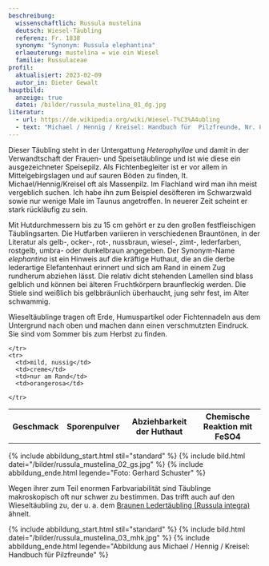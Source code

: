 ```yaml
---
beschreibung:
  wissenschaftlich: Russula mustelina
  deutsch: Wiesel-Täubling
  referenz: Fr. 1838
  synonym: "Synonym: Russula elephantina"
  erlaeuterung: mustelina = wie ein Wiesel
  familie: Russulaceae
profil:
  aktualisiert: 2023-02-09
  autor_in: Dieter Gewalt
hauptbild:
  anzeige: true
  datei: /bilder/russula_mustelina_01_dg.jpg
literatur:
  - url: https://de.wikipedia.org/wiki/Wiesel-T%C3%A4ubling
  - text: "Michael / Hennig / Kreisel: Handbuch für  Pilzfreunde, Nr. 83 S. 256"
---
```

Dieser Täubling steht in der Untergattung *Heterophyllae* und damit in der Verwandtschaft der Frauen- und Speisetäublinge und ist wie diese ein ausgezeichneter Speisepilz. Als Fichtenbegleiter ist er vor allem in Mittelgebirgslagen und auf sauren Böden zu finden, lt. Michael/Hennig/Kreisel oft als Massenpilz. Im Flachland wird man ihn meist vergeblich suchen. Ich habe ihn zum Beispiel desöfteren im Schwarzwald sowie nur wenige Male im Taunus angetroffen. In neuerer Zeit scheint er stark rückläufig zu sein.

Mit Hutdurchmessern bis zu 15 cm gehört er zu den großen festfleischigen Täublingsarten. Die Hutfarben variieren in verschiedenen Brauntönen, in der Literatur als gelb-, ocker-, rot-, nussbraun, wiesel-, zimt-, lederfarben, rostgelb, umbra- oder dunkelbraun angegeben. Der Synonym-Name *elephantina* ist ein Hinweis auf die kräftige Huthaut, die an die derbe lederartige Elefantenhaut erinnert und sich am Rand in einem Zug rundherum abziehen lässt. Die relativ dicht stehenden Lamellen sind blass gelblich und können bei älteren Fruchtkörpern braunfleckig werden. Die Stiele sind weißlich bis gelbbräunlich überhaucht, jung sehr fest, im Alter schwammig.

Wieseltäublinge tragen oft Erde, Humuspartikel oder Fichtennadeln aus dem Untergrund nach oben und machen dann einen verschmutzten Eindruck. Sie sind vom Sommer bis zum Herbst zu finden.

<div class="table-responsive">
  <table class="table taeubling">
    <tr>
      <th rowspan="2">Geschmack</th>
      <th rowspan="2">Sporenpulver</th>
      <th rowspan="2">Abziehbarkeit der Huthaut</th>
      <th colspan="3" class="text-center">Chemische Reaktion mit FeSO4</th>
    </tr>
    <tr>
      
      
    </tr>
    <tr>
      <td>mild, nussig</td>
      <td>creme</td>
      <td>nur am Rand</td>
      <td>orangerosa</td>
       
    </tr>
  </table>
</div>

{% include abbildung_start.html stil="standard" %}
{% include bild.html datei="/bilder/russula_mustelina_02_gs.jpg" %}
{% include abbildung_ende.html legende="Foto: Gerhard Schuster" %}

Wegen ihrer zum Teil enormen Farbvariabilität sind Täublinge makroskopisch oft nur schwer zu bestimmen. Das trifft auch auf den Wieseltäubling zu, der u. a. dem [Braunen Ledertäubling (Russula integra)](/pilze/russula-integra-brauner-ledertäubling) ähnelt.

{% include abbildung_start.html stil="standard" %}
{% include bild.html datei="/bilder/russula_mustelina_03_mhk.jpg" %}
{% include abbildung_ende.html legende="Abbildung aus Michael / Hennig / Kreisel: Handbuch für  Pilzfreunde" %}